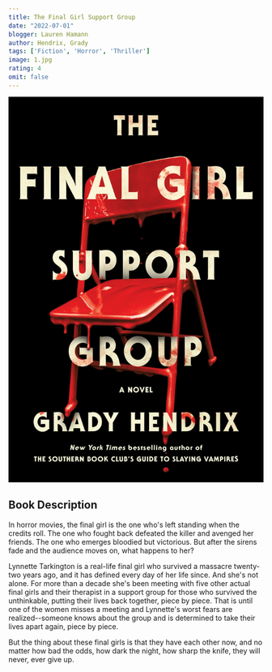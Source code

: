 ```yaml
---
title: The Final Girl Support Group
date: "2022-07-01"
blogger: Lauren Hamann
author: Hendrix, Grady
tags: ['Fiction', 'Horror', 'Thriller']
image: 1.jpg
rating: 4
omit: false
---
```


![Book Cover](1.jpg)

## Book Description

In horror movies, the final girl is the one who's left standing when the credits roll. The one who fought back defeated the killer and avenged her friends. The one who emerges bloodied but victorious. But after the sirens fade and the audience moves on, what happens to her?

Lynnette Tarkington is a real-life final girl who survived a massacre twenty-two years ago, and it has defined every day of her life since. And she's not alone. For more than a decade she's been meeting with five other actual final girls and their therapist in a support group for those who survived the unthinkable, putting their lives back together, piece by piece. That is until one of the women misses a meeting and Lynnette's worst fears are realized--someone knows about the group and is determined to take their lives apart again, piece by piece.

But the thing about these final girls is that they have each other now, and no matter how bad the odds, how dark the night, how sharp the knife, they will never, ever give up.